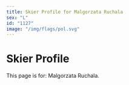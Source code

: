 ```yaml
---
title: Skier Profile for Malgorzata Ruchala
sex: "L"
id: "1127"
image: "/img/flags/pol.svg" 
---
```


# Skier Profile

This page is for: Malgorzata Ruchala.
    